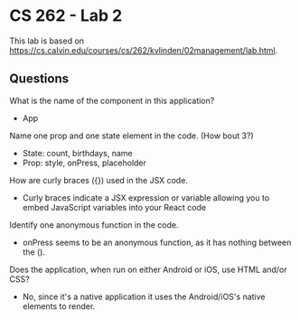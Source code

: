 # CS 262 - Lab 2

This lab is based on https://cs.calvin.edu/courses/cs/262/kvlinden/02management/lab.html.

## Questions
What is the name of the component in this application?

- App

Name one prop and one state element in the code. (How bout 3?)

- State: count, birthdays, name
- Prop: style, onPress, placeholder

How are curly braces ({}) used in the JSX code.

- Curly braces indicate a JSX expression or variable allowing you to embed JavaScript variables into your React code

Identify one anonymous function in the code.

- onPress seems to be an anonymous function, as it has nothing between the ().

Does the application, when run on either Android or iOS, use HTML and/or CSS?

- No, since it's a native application it uses the Android/iOS's native elements to render.
